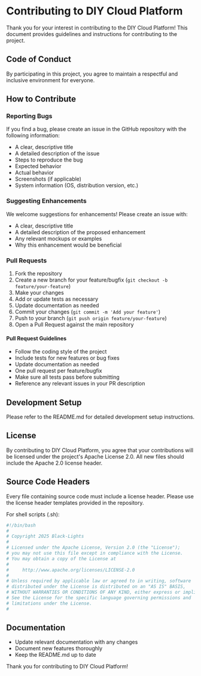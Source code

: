 # Contributing to DIY Cloud Platform

Thank you for your interest in contributing to the DIY Cloud Platform! This document provides guidelines and instructions for contributing to the project.

## Code of Conduct

By participating in this project, you agree to maintain a respectful and inclusive environment for everyone.

## How to Contribute

### Reporting Bugs

If you find a bug, please create an issue in the GitHub repository with the following information:

- A clear, descriptive title
- A detailed description of the issue
- Steps to reproduce the bug
- Expected behavior
- Actual behavior
- Screenshots (if applicable)
- System information (OS, distribution version, etc.)

### Suggesting Enhancements

We welcome suggestions for enhancements! Please create an issue with:

- A clear, descriptive title
- A detailed description of the proposed enhancement
- Any relevant mockups or examples
- Why this enhancement would be beneficial

### Pull Requests

1. Fork the repository
2. Create a new branch for your feature/bugfix (`git checkout -b feature/your-feature`)
3. Make your changes
4. Add or update tests as necessary
5. Update documentation as needed
6. Commit your changes (`git commit -m 'Add your feature'`)
7. Push to your branch (`git push origin feature/your-feature`)
8. Open a Pull Request against the main repository

#### Pull Request Guidelines

- Follow the coding style of the project
- Include tests for new features or bug fixes
- Update documentation as needed
- One pull request per feature/bugfix
- Make sure all tests pass before submitting
- Reference any relevant issues in your PR description

## Development Setup

Please refer to the README.md for detailed development setup instructions.

## License

By contributing to DIY Cloud Platform, you agree that your contributions will be licensed under the project's Apache License 2.0. All new files should include the Apache 2.0 license header.

## Source Code Headers

Every file containing source code must include a license header. Please use the license header templates provided in the repository.

For shell scripts (.sh):
```bash
#!/bin/bash
#
# Copyright 2025 Black-Lights
#
# Licensed under the Apache License, Version 2.0 (the "License");
# you may not use this file except in compliance with the License.
# You may obtain a copy of the License at
#
#     http://www.apache.org/licenses/LICENSE-2.0
#
# Unless required by applicable law or agreed to in writing, software
# distributed under the License is distributed on an "AS IS" BASIS,
# WITHOUT WARRANTIES OR CONDITIONS OF ANY KIND, either express or implied.
# See the License for the specific language governing permissions and
# limitations under the License.
#
```

## Documentation

- Update relevant documentation with any changes
- Document new features thoroughly
- Keep the README.md up to date

Thank you for contributing to DIY Cloud Platform!
